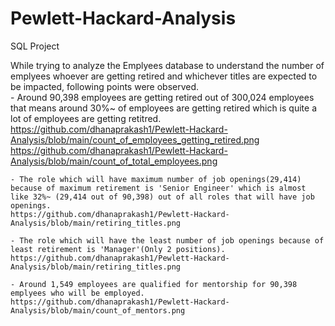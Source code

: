 # Pewlett-Hackard-Analysis
SQL Project


While trying to analyze the Emplyees database to understand the number of emplyees whoever are getting retired and whichever titles are expected to be impacted, 
following points were observed.     
    - Around 90,398 employees are getting retired out of 300,024 employees that means around 30%~ of employees are getting retired which is quite a lot of employees are getting retitred.        
    https://github.com/dhanaprakash1/Pewlett-Hackard-Analysis/blob/main/count_of_employees_getting_retired.png
    https://github.com/dhanaprakash1/Pewlett-Hackard-Analysis/blob/main/count_of_total_employees.png

    - The role which will have maximum number of job openings(29,414) because of maximum retirement is 'Senior Engineer' which is almost like 32%~ (29,414 out of 90,398) out of all roles that will have job openings.         
    https://github.com/dhanaprakash1/Pewlett-Hackard-Analysis/blob/main/retiring_titles.png

    - The role which will have the least number of job openings because of least retirement is 'Manager'(Only 2 positions).
    https://github.com/dhanaprakash1/Pewlett-Hackard-Analysis/blob/main/retiring_titles.png

    - Around 1,549 employees are qualified for mentorship for 90,398 emplyees who will be employed.
    https://github.com/dhanaprakash1/Pewlett-Hackard-Analysis/blob/main/count_of_mentors.png
